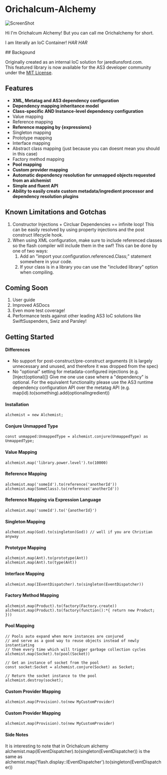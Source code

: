 Orichalcum-Alchemy
==================

![ScreenShot](https://raw.github.com/LandonLunsford/Orichalcum-Alchemy/master/images/orichalchemy-pot.png)

<p>
Hi I'm Orichalcum Alchemy!
But you can call me Orichalchemy for short.
</p>
<p>
I am literally an IoC Container!
<i>HAR HAR</i>
</p>
## Backgound

Originally created as an internal IoC solution for jaredlunsford.com.
<br>
This featured library is now available for the AS3 developer community under the [MIT License](https://github.com/LandonLunsford/Orichalcum-Alchemy/blob/master/license).
<br>

## Features
- <b>XML, Metatag and AS3 dependency configuration</b>
- <b>Dependency mapping inheritance model</b>
- <b>Class-specific AND Instance-level dependency configuration</b>
- Value mapping
- Reference mapping
- <b>Reference mapping by {expressions}</b>
- Singleton mapping
- Prototype mapping
- Interface mapping
- Abstract class mapping (just because you can doesnt mean you should in this case)
- Factory method mapping
- <b>Pool mapping</b>
- <b>Custom provider mapping</b>
- <b>Automatic dependency resolution for unmapped objects requested from an alchemist</b>
- <b>Simple and fluent API</b>
- <b>Ability to easily create custom metadata/ingredient processor and dependency resolution plugins</b>

## Known Limitations and Gotchas

1. Constructor Injections + Circluar Dependencies == infinite loop! This can be easily resolved by using property injections and the post construct lifecycle hook.
2. When using XML configuration, make sure to include referenced classes so the flash compiler will include them in the swf! This can be done by one of two ways:
	1. Add an "import your.configuration.referenced.Class;" statement somewhere in your code.
	2. If your class is in a library you can use the "included library" option when compiling.

## Coming Soon
1. User guide
2. Improved ASDocs
3. Even more test coverage!
4. Performance tests against other leading AS3 IoC solutions like SwiftSuspenders, Swiz and Parsley!

## Getting Started

#### Differences
- No support for post-construct/pre-construct arguments (it is largely unnecessary and unused, and therefore it was dropped from the spec)
- No "optional" setting for metadata-configured injections (e.g. [Inject(optional)])
Give me one use case where a "dependency" is optional.
For the equivalent functionality please use the AS3 runtime dependency configuration API over the metatag API (e.g. map(id).to(something).add(optionalIngredient))

#### Installation
	alchemist = new Alchemist;

#### Conjure Unmapped Type
	const unmapped:UnmappedType = alchemist.conjure(UnmappedType) as UnmappedType;

#### Value Mapping
	alchemist.map('library.power.level').to(10000)

#### Reference Mapping
	alchemist.map('someId').to(reference('anotherId'))
	alchemist.map(SomeClass).to(reference('anotherId'))

#### Reference Mapping via Expression Language
	alchemist.map('someId').to('{anotherId}')

#### Singleton Mapping
	alchemist.map(God).to(singleton(God)) // well if you are Christian anyway

#### Prototype Mapping
	alchemist.map(Ant).to(prototype(Ant))
	alchemist.map(Ant).to(type(Ant))

#### Interface Mapping
	alchemist.map(IEventDispatcher).to(singleton(EventDispatcher))
	
#### Factory Method Mapping
	alchemist.map(Product).to(factory(Factory.create))
	alchemist.map(Product).to(factory(function():*{ return new Product; }))
	
#### Pool Mapping
	// Pools auto expand when more instances are conjured
	// and serve as a good way to reuse objects instead of newly instantiating
	// them every time which will trigger garbage collection cycles
	alchemist.map(Socket).to(pool(Socket))
	
	// Get an instance of socket from the pool
	const socket:Socket = alchemist.conjure(Socket) as Socket;
	
	// Return the socket instance to the pool
	alchemist.destroy(socket);
	
#### Custom Provider Mapping
	alchemist.map(Provision).to(new MyCustomProvider)

#### Custom Provider Mapping
	alchemist.map(Provision).to(new MyCustomProvider)

#### Side Notes
It is interesting to note that in Orichalcum alchemy
	alchemist.map(IEventDispatcher).to(singleton(EventDispatcher))
is the same as
	alchemist.map('flash.display::IEventDispatcher').to(singleton(EventDispatcher))

